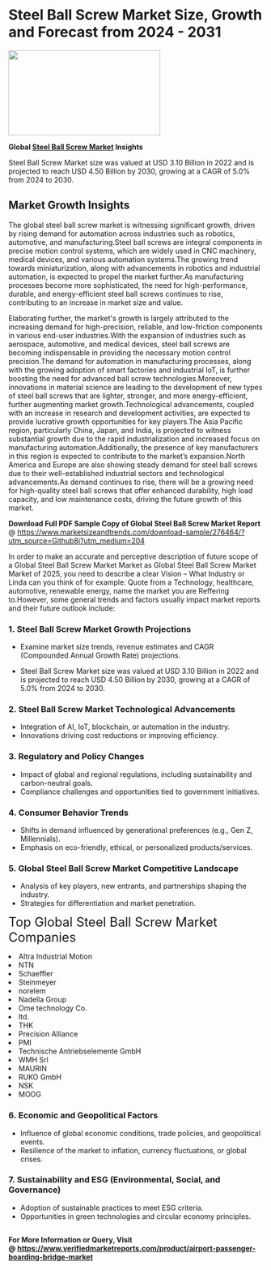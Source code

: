 <H1>Steel Ball Screw Market Size, Growth and Forecast from 2024 - 2031</H1><img class="aligncenter size-medium wp-image-584254" src="https://thirdeyenews.in/wp-content/uploads/2024/09/Global-Market-Research-300x168.jpeg" alt="" width="300" height="168" /><p><strong>Global&nbsp;<a href="https://www.marketsizeandtrends.com/download-sample/276464/?utm_source=Github8j?utm_medium=204">Steel Ball Screw Market</a> Insights</strong></p><p>Steel Ball Screw Market size was valued at USD 3.10 Billion in 2022 and is projected to reach USD 4.50 Billion by 2030, growing at a CAGR of 5.0% from 2024 to 2030.</p><p><h2>Market Growth Insights</h2> <p>The global steel ball screw market is witnessing significant growth, driven by rising demand for automation across industries such as robotics, automotive, and manufacturing.Steel ball screws are integral components in precise motion control systems, which are widely used in CNC machinery, medical devices, and various automation systems.The growing trend towards miniaturization, along with advancements in robotics and industrial automation, is expected to propel the market further.As manufacturing processes become more sophisticated, the need for high-performance, durable, and energy-efficient steel ball screws continues to rise, contributing to an increase in market size and value.</p> <p>Elaborating further, the market's growth is largely attributed to the increasing demand for high-precision, reliable, and low-friction components in various end-user industries.With the expansion of industries such as aerospace, automotive, and medical devices, steel ball screws are becoming indispensable in providing the necessary motion control precision.The demand for automation in manufacturing processes, along with the growing adoption of smart factories and industrial IoT, is further boosting the need for advanced ball screw technologies.Moreover, innovations in material science are leading to the development of new types of steel ball screws that are lighter, stronger, and more energy-efficient, further augmenting market growth.Technological advancements, coupled with an increase in research and development activities, are expected to provide lucrative growth opportunities for key players.The Asia Pacific region, particularly China, Japan, and India, is projected to witness substantial growth due to the rapid industrialization and increased focus on manufacturing automation.Additionally, the presence of key manufacturers in this region is expected to contribute to the market’s expansion.North America and Europe are also showing steady demand for steel ball screws due to their well-established industrial sectors and technological advancements.As demand continues to rise, there will be a growing need for high-quality steel ball screws that offer enhanced durability, high load capacity, and low maintenance costs, driving the future growth of this market.</p> <p><span class=""><strong>Download Full PDF Sample Copy of Global Steel Ball Screw Market Report</strong> @ <a href="https://www.marketsizeandtrends.com/download-sample/276464/?utm_source=Github8j?utm_medium=204" target="_blank">https://www.marketsizeandtrends.com/download-sample/276464/?utm_source=Github8j?utm_medium=204</a></span></p><p>In order to make an accurate and perceptive description of future scope of a Global&nbsp;Steel Ball Screw Market Market as Global&nbsp;Steel Ball Screw Market Market of 2025, you need to describe a clear Vision &ndash; What Industry or Linda can you think of for example: Quote from a Technology, healthcare, automotive, renewable energy, name the market you are Reffering to.However, some general trends and factors usually impact market reports and their future outlook include:</p><h3>1.&nbsp;<strong>Steel Ball Screw Market Growth Projections</strong></h3><ul><li>Examine market size trends, revenue estimates and CAGR (Compounded Annual Growth Rate) projections.</li><li><p>Steel Ball Screw Market size was valued at USD 3.10 Billion in 2022 and is projected to reach USD 4.50 Billion by 2030, growing at a CAGR of 5.0% from 2024 to 2030.</p></li></ul><h3>2.&nbsp;<strong>Steel Ball Screw Market Technological Advancements</strong></h3><ul><li>Integration of AI, IoT, blockchain, or automation in the industry.</li><li>Innovations driving cost reductions or improving efficiency.</li></ul><h3>3.&nbsp;<strong>Regulatory and Policy Changes</strong></h3><ul><li>Impact of global and regional regulations, including sustainability and carbon-neutral goals.</li><li>Compliance challenges and opportunities tied to government initiatives.</li></ul><h3>4.&nbsp;<strong>Consumer Behavior Trends</strong></h3><ul><li>Shifts in demand influenced by generational preferences (e.g., Gen Z, Millennials).</li><li>Emphasis on eco-friendly, ethical, or personalized products/services.</li></ul><h3>5.&nbsp;<strong>Global Steel Ball Screw Market Competitive Landscape</strong></h3><ul><li>Analysis of key players, new entrants, and partnerships shaping the industry.</li><li>Strategies for differentiation and market penetration.</li></ul><p data-pm-slice="1 1 []"><span style="color: inherit; font-family: inherit; font-size: 25px;">Top Global Steel Ball Screw Market Companies</span></p><div class="" data-test-id=""><p><li>Altra Industrial Motion</li><li> NTN</li><li> Schaeffler</li><li> Steinmeyer</li><li> norelem</li><li> Nadella Group</li><li> Ome technology Co.</li><li> ltd.</li><li> THK</li><li> Precision Alliance</li><li> PMI</li><li> Technische Antriebselemente GmbH</li><li> WMH Srl</li><li> MAURIN</li><li> RUKO GmbH</li><li> NSK</li><li> MOOG</li></p></div><h3>6.&nbsp;<strong>Economic and Geopolitical Factors</strong></h3><ul><li>Influence of global economic conditions, trade policies, and geopolitical events.</li><li>Resilience of the market to inflation, currency fluctuations, or global crises.</li></ul><h3>7.&nbsp;<strong>Sustainability and ESG (Environmental, Social, and Governance)</strong></h3><ul><li>Adoption of sustainable practices to meet ESG criteria.</li><li>Opportunities in green technologies and circular economy principles.</li></ul><h2><strong style="font-size: 14px;">For More Information or Query, Visit @&nbsp;</strong><a style="background-color: #ffffff; font-size: 14px;" href="https://www.marketsizeandtrends.com/report/steel-ball-screw-market/" target="_blank">https://www.verifiedmarketreports.com/product/airport-passenger-boarding-bridge-market</a></h2>